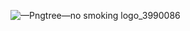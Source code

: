 ![—Pngtree—no smoking logo_3990086](https://github.com/demetrisdev/mern-cigarettes-counter/assets/112802137/56c81ad8-d1bb-407d-a127-312724aef0ec)

